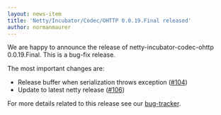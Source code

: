 ```yaml
---
layout: news-item
title: 'Netty/Incubator/Codec/OHTTP 0.0.19.Final released'
author: normanmaurer
---
```


We are happy to announce the release of netty-incubator-codec-ohttp 0.0.19.Final. This is a bug-fix release.

The most important changes are:

* Release buffer when serialization throws exception ([#104](https://github.com/netty/netty-incubator-codec-ohttp/pull/104))
* Update to latest netty release ([#106](https://github.com/netty/netty-incubator-codec-ohttp/pull/106))

For more details related to this release see our [bug-tracker](https://github.com/netty/netty-incubator-codec-ohttp/milestone/19?closed=1). 
